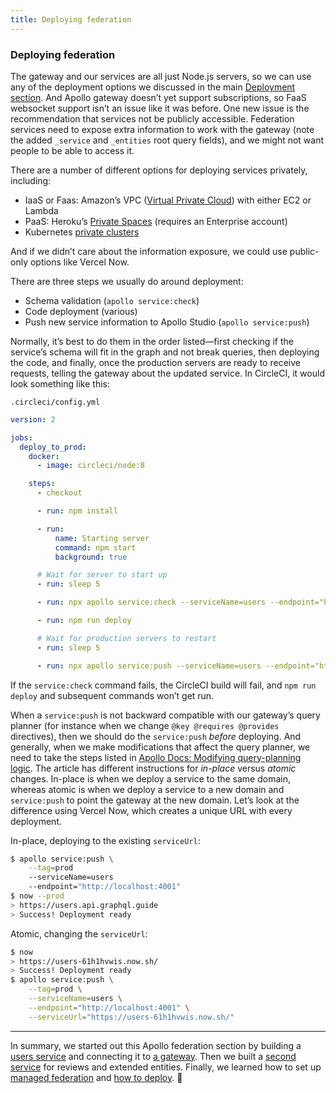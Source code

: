 ```yaml
---
title: Deploying federation
---
```


### Deploying federation

The gateway and our services are all just Node.js servers, so we can use any of the deployment options we discussed in the main [Deployment section](../server/production/deployment.md). And Apollo gateway doesn’t yet support subscriptions, so FaaS websocket support isn’t an issue like it was before. One new issue is the recommendation that services not be publicly accessible. Federation services need to expose extra information to work with the gateway (note the added `_service` and `_entities` root query fields), and we might not want people to be able to access it. 

There are a number of different options for deploying services privately, including:

- IaaS or Faas: Amazon’s VPC ([Virtual Private Cloud](https://aws.amazon.com/vpc/)) with either EC2 or Lambda
- PaaS: Heroku’s [Private Spaces](https://www.heroku.com/private-spaces) (requires an Enterprise account)
- Kubernetes [private clusters](https://cloud.google.com/kubernetes-engine/docs/concepts/private-cluster-concept)

And if we didn’t care about the information exposure, we could use public-only options like Vercel Now.

There are three steps we usually do around deployment:

- Schema validation (`apollo service:check`)
- Code deployment (various)
- Push new service information to Apollo Studio (`apollo service:push`)

Normally, it’s best to do them in the order listed—first checking if the service’s schema will fit in the graph and not break queries, then deploying the code, and finally, once the production servers are ready to receive requests, telling the gateway about the updated service. In CircleCI, it would look something like this:

`.circleci/config.yml`

```yaml
version: 2

jobs:
  deploy_to_prod:
    docker:
      - image: circleci/node:8

    steps:
      - checkout

      - run: npm install

      - run:
          name: Starting server
          command: npm start
          background: true

      # Wait for server to start up
      - run: sleep 5

      - run: npx apollo service:check --serviceName=users --endpoint="http://localhost/graphql" --tag=prod

      - run: npm run deploy

      # Wait for production servers to restart
      - run: sleep 5

      - run: npx apollo service:push --serviceName=users --endpoint="http://localhost/graphql/" --tag=prod
```

If the `service:check` command fails, the CircleCI build will fail, and `npm run deploy` and subsequent commands won’t get run.

When a `service:push` is not backward compatible with our gateway’s query planner (for instance when we change `@key @requires @provides` directives), then we should do the `service:push` *before* deploying. And generally, when we make modifications that affect the query planner, we need to take the steps listed in [Apollo Docs: Modifying query-planning logic](https://www.apollographql.com/docs/graph-manager/managed-federation/advanced-topics/). The article has different instructions for *in-place* versus *atomic* changes. In-place is when we deploy a service to the same domain, whereas atomic is when we deploy a service to a new domain and `service:push` to point the gateway at the new domain. Let’s look at the difference using Vercel Now, which creates a unique URL with every deployment. 

In-place, deploying to the existing `serviceUrl`:

```sh
$ apollo service:push \
    --tag=prod 
    --serviceName=users 
    --endpoint="http://localhost:4001"
$ now --prod
> https://users.api.graphql.guide
> Success! Deployment ready
```

Atomic, changing the `serviceUrl`:

```sh
$ now
> https://users-61h1hvwis.now.sh/
> Success! Deployment ready
$ apollo service:push \
    --tag=prod \
    --serviceName=users \
    --endpoint="http://localhost:4001" \
    --serviceUrl="https://users-61h1hvwis.now.sh/"
```

---

In summary, we started out this Apollo federation section by building a [users service](federated-service.md) and connecting it to [a gateway](federated-gateway.md). Then we built a [second service](extending-entities.md) for reviews and extended entities. Finally, we learned how to set up [managed federation](managed-federation.md) and [how to deploy](deploying-federation.md). 🚀

